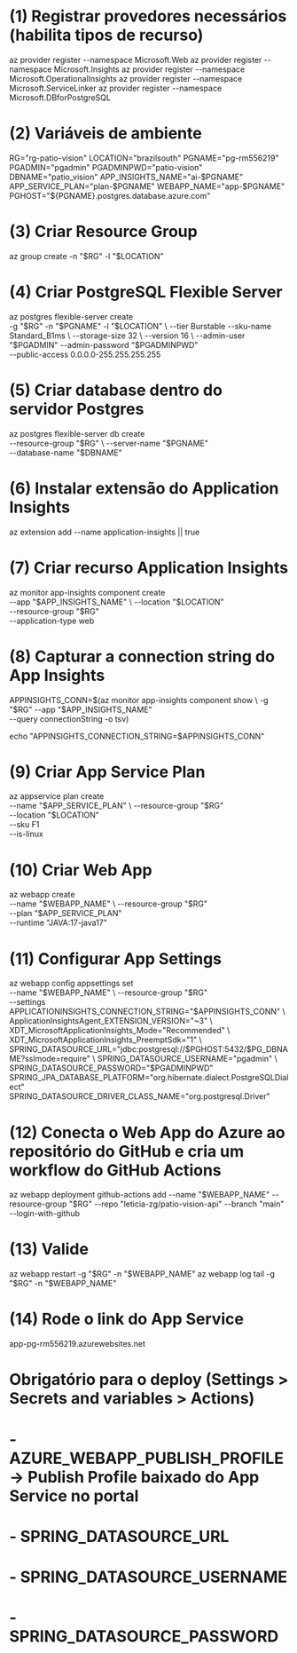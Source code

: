 
# (1) Registrar provedores necessários (habilita tipos de recurso)
az provider register --namespace Microsoft.Web
az provider register --namespace Microsoft.Insights
az provider register --namespace Microsoft.OperationalInsights
az provider register --namespace Microsoft.ServiceLinker
az provider register --namespace Microsoft.DBforPostgreSQL

# (2) Variáveis de ambiente 
RG="rg-patio-vision"
LOCATION="brazilsouth"
PGNAME="pg-rm556219"
PGADMIN="pgadmin"
PGADMINPWD="patio-vision"
DBNAME="patio_vision"
APP_INSIGHTS_NAME="ai-$PGNAME"
APP_SERVICE_PLAN="plan-$PGNAME"
WEBAPP_NAME="app-$PGNAME"
PGHOST="${PGNAME}.postgres.database.azure.com"

# (3) Criar Resource Group
az group create -n "$RG" -l "$LOCATION"

# (4) Criar PostgreSQL Flexible Server 
az postgres flexible-server create \
  -g "$RG" -n "$PGNAME" -l "$LOCATION" \
  --tier Burstable --sku-name Standard_B1ms \
  --storage-size 32 \
  --version 16 \
  --admin-user "$PGADMIN" --admin-password "$PGADMINPWD" \
  --public-access 0.0.0.0-255.255.255.255

# (5) Criar database dentro do servidor Postgres
az postgres flexible-server db create \
  --resource-group "$RG" \
  --server-name "$PGNAME" \
  --database-name "$DBNAME"

# (6) Instalar extensão do Application Insights
az extension add --name application-insights || true

# (7) Criar recurso Application Insights
az monitor app-insights component create \
  --app "$APP_INSIGHTS_NAME" \
  --location "$LOCATION" \
  --resource-group "$RG" \
  --application-type web

# (8) Capturar a connection string do App Insights 
APPINSIGHTS_CONN=$(az monitor app-insights component show \
  -g "$RG" --app "$APP_INSIGHTS_NAME" \
  --query connectionString -o tsv)

echo "APPINSIGHTS_CONNECTION_STRING=$APPINSIGHTS_CONN"

# (9) Criar App Service Plan 
az appservice plan create \
  --name "$APP_SERVICE_PLAN" \
  --resource-group "$RG" \
  --location "$LOCATION" \
  --sku F1 \
  --is-linux

# (10) Criar Web App
az webapp create \
  --name "$WEBAPP_NAME" \
  --resource-group "$RG" \
  --plan "$APP_SERVICE_PLAN" \
  --runtime "JAVA:17-java17"

# (11) Configurar App Settings
az webapp config appsettings set \
  --name "$WEBAPP_NAME" \
  --resource-group "$RG" \
  --settings \
    APPLICATIONINSIGHTS_CONNECTION_STRING="$APPINSIGHTS_CONN" \
    ApplicationInsightsAgent_EXTENSION_VERSION="~3" \
    XDT_MicrosoftApplicationInsights_Mode="Recommended" \
    XDT_MicrosoftApplicationInsights_PreemptSdk="1" \
    SPRING_DATASOURCE_URL="jdbc:postgresql://$PGHOST:5432/$PG_DBNAME?sslmode=require" \
    SPRING_DATASOURCE_USERNAME="pgadmin" \
    SPRING_DATASOURCE_PASSWORD="$PGADMINPWD" \
    SPRING_JPA_DATABASE_PLATFORM="org.hibernate.dialect.PostgreSQLDialect" \
    SPRING_DATASOURCE_DRIVER_CLASS_NAME="org.postgresql.Driver"

# (12) Conecta o Web App do Azure ao repositório do GitHub e cria um workflow do GitHub Actions
az webapp deployment github-actions add --name "$WEBAPP_NAME" --resource-group "$RG" --repo "leticia-zg/patio-vision-api" --branch "main" --login-with-github

# (13) Valide
az webapp restart -g "$RG" -n "$WEBAPP_NAME"
az webapp log tail -g "$RG" -n "$WEBAPP_NAME"

# (14) Rode o link do App Service
app-pg-rm556219.azurewebsites.net


# Obrigatório para o deploy (Settings > Secrets and variables > Actions)
# - AZURE_WEBAPP_PUBLISH_PROFILE  -> Publish Profile baixado do App Service no portal
# - SPRING_DATASOURCE_URL
# - SPRING_DATASOURCE_USERNAME
# - SPRING_DATASOURCE_PASSWORD

